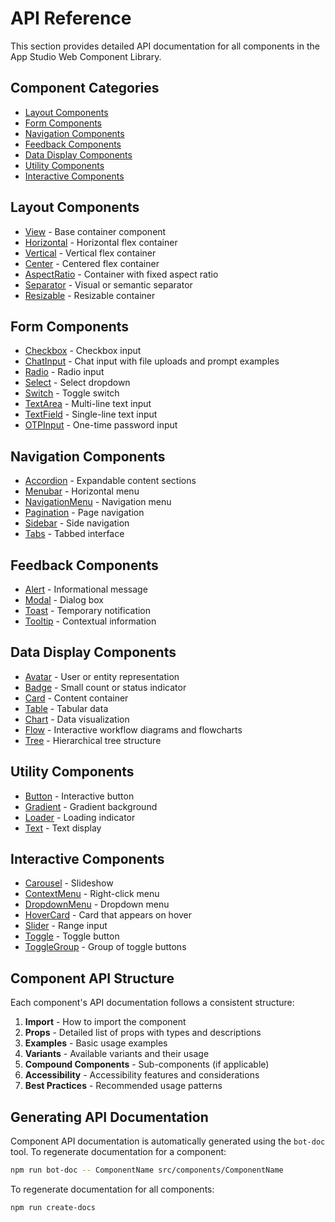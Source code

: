 # API Reference

This section provides detailed API documentation for all components in the App Studio Web Component Library.

## Component Categories

- [Layout Components](#layout-components)
- [Form Components](#form-components)
- [Navigation Components](#navigation-components)
- [Feedback Components](#feedback-components)
- [Data Display Components](#data-display-components)
- [Utility Components](#utility-components)
- [Interactive Components](#interactive-components)

## Layout Components

- [View](./layout/view.md) - Base container component
- [Horizontal](./layout/horizontal.md) - Horizontal flex container
- [Vertical](./layout/vertical.md) - Vertical flex container
- [Center](./layout/center.md) - Centered flex container
- [AspectRatio](./layout/aspect-ratio.md) - Container with fixed aspect ratio
- [Separator](./layout/separator.md) - Visual or semantic separator
- [Resizable](./layout/resizable.md) - Resizable container

## Form Components

- [Checkbox](./form/checkbox.md) - Checkbox input
- [ChatInput](./form/chat-input.md) - Chat input with file uploads and prompt examples
- [Radio](./form/radio.md) - Radio input
- [Select](./form/select.md) - Select dropdown
- [Switch](./form/switch.md) - Toggle switch
- [TextArea](./form/text-area.md) - Multi-line text input
- [TextField](./form/text-field.md) - Single-line text input
- [OTPInput](./form/otp-input.md) - One-time password input

## Navigation Components

- [Accordion](./navigation/accordion.md) - Expandable content sections
- [Menubar](./navigation/menubar.md) - Horizontal menu
- [NavigationMenu](./navigation/navigation-menu.md) - Navigation menu
- [Pagination](./navigation/pagination.md) - Page navigation
- [Sidebar](./navigation/sidebar.md) - Side navigation
- [Tabs](./navigation/tabs.md) - Tabbed interface

## Feedback Components

- [Alert](./feedback/alert.md) - Informational message
- [Modal](./feedback/modal.md) - Dialog box
- [Toast](./feedback/toast.md) - Temporary notification
- [Tooltip](./feedback/tooltip.md) - Contextual information

## Data Display Components

- [Avatar](./data-display/avatar.md) - User or entity representation
- [Badge](./data-display/badge.md) - Small count or status indicator
- [Card](./data-display/card.md) - Content container
- [Table](./data-display/table.md) - Tabular data
- [Chart](./data-display/chart.md) - Data visualization
- [Flow](./data-display/flow.md) - Interactive workflow diagrams and flowcharts
- [Tree](./data-display/tree.md) - Hierarchical tree structure

## Utility Components

- [Button](./utility/button.md) - Interactive button
- [Gradient](./utility/gradient.md) - Gradient background
- [Loader](./utility/loader.md) - Loading indicator
- [Text](./utility/text.md) - Text display

## Interactive Components

- [Carousel](./interactive/carousel.md) - Slideshow
- [ContextMenu](./interactive/context-menu.md) - Right-click menu
- [DropdownMenu](./interactive/dropdown-menu.md) - Dropdown menu
- [HoverCard](./interactive/hover-card.md) - Card that appears on hover
- [Slider](./interactive/slider.md) - Range input
- [Toggle](./interactive/toggle.md) - Toggle button
- [ToggleGroup](./interactive/toggle-group.md) - Group of toggle buttons

## Component API Structure

Each component's API documentation follows a consistent structure:

1. **Import** - How to import the component
2. **Props** - Detailed list of props with types and descriptions
3. **Examples** - Basic usage examples
4. **Variants** - Available variants and their usage
5. **Compound Components** - Sub-components (if applicable)
6. **Accessibility** - Accessibility features and considerations
7. **Best Practices** - Recommended usage patterns

## Generating API Documentation

Component API documentation is automatically generated using the `bot-doc` tool. To regenerate documentation for a component:

```bash
npm run bot-doc -- ComponentName src/components/ComponentName
```

To regenerate documentation for all components:

```bash
npm run create-docs
```
